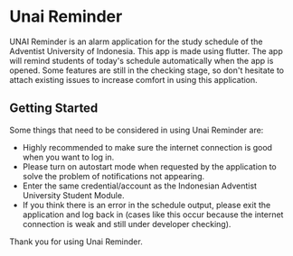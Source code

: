 # Unai Reminder

UNAI Reminder is an alarm application for the study schedule of the Adventist University of Indonesia. This app is made using flutter. The app will remind students of today's schedule automatically when the app is opened. Some features are still in the checking stage, so don't hesitate to attach existing issues to increase comfort in using this application.

## Getting Started

Some things that need to be considered in using Unai Reminder are:

- Highly recommended to make sure the internet connection is good when you want to log in.
- Please turn on autostart mode when requested by the application to solve the problem of notifications not appearing.
- Enter the same credential/account as the Indonesian Adventist University Student Module.
- If you think there is an error in the schedule output, please exit the application and log back in (cases like this occur because the internet connection is weak and still under developer checking).

Thank you for using Unai Reminder.

